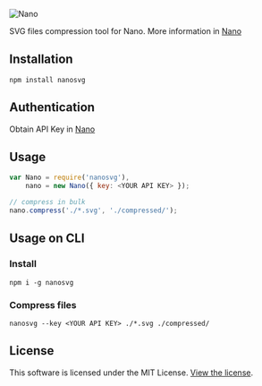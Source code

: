 ![Nano](https://user-images.githubusercontent.com/32937442/50869625-d1d4b380-13ef-11e9-8f97-2cd733203608.png)

SVG files compression tool for Nano. More information in [Nano](https://vecta.io/nano)

## Installation

`npm install nanosvg`

## Authentication

Obtain API Key in [Nano](https://vecta.io/nano)

## Usage

```javascript
var Nano = require('nanosvg'),
    nano = new Nano({ key: <YOUR API KEY> });

// compress in bulk
nano.compress('./*.svg', './compressed/');
```
## Usage on CLI

### Install

`npm i -g nanosvg`

### Compress files

`nanosvg --key <YOUR API KEY> ./*.svg ./compressed/`

## License

This software is licensed under the MIT License. [View the license](LICENSE).